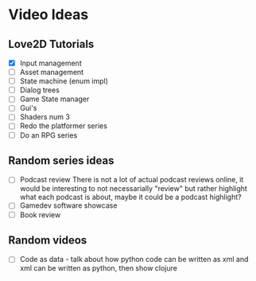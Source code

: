 # Video Ideas

## Love2D Tutorials
- [X] Input management
- [ ] Asset management
- [ ] State machine (enum impl)
- [ ] Dialog trees
- [ ] Game State manager
- [ ] Gui's
- [ ] Shaders num 3
- [ ] Redo the platformer series
- [ ] Do an RPG series

## Random series ideas

- [ ] Podcast review
    There is not a lot of actual podcast reviews online, it would be interesting to not necessarially "review" but rather highlight what each podcast is about, maybe it could be a podcast highlight?
- [ ] Gamedev software showcase
- [ ] Book review

## Random videos

- [ ] Code as data - talk about how python code can be written as xml and xml can be written as python, then show clojure
